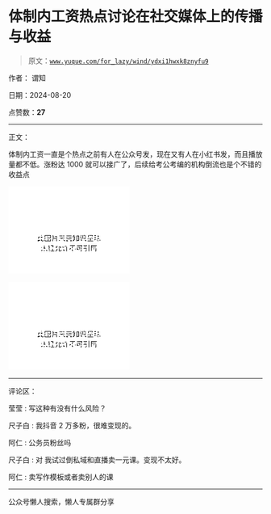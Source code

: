 # 体制内工资热点讨论在社交媒体上的传播与收益

> 原文：[`www.yuque.com/for_lazy/wind/ydxi1hwxk8znyfu9`](https://www.yuque.com/for_lazy/wind/ydxi1hwxk8znyfu9)

作者： 谓知

日期：2024-08-20

点赞数：**27**

* * *

正文：

体制内工资一直是个热点之前有人在公众号发，现在又有人在小红书发，而且播放量都不低。涨粉达 1000 就可以接广了，后续给考公考编的机构倒流也是个不错的收益点

![](img/d87180759e207202ac0b82e8531bffd8.png "None")

![](img/fa27183dd64edafd49a57594774e9825.png "None")

* * *

评论区：

莹莹 : 写这种有没有什么风险？

尺子白 : 我抖音 2 万多粉，很难变现的。

阿仁 : 公务员粉丝吗

尺子白 : 对 我试过倒私域和直播卖一元课。变现不太好。

阿仁 : 卖写作模板或者卖别人的课

* * *

公众号懒人搜索，懒人专属群分享